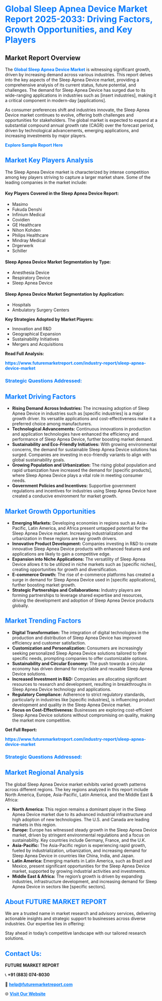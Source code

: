 <h1 style="color: #007BFF;">Global Sleep Apnea Device Market Report 2025-2033: Driving Factors, Growth Opportunities, and Key Players</h1>

<section id="overview">
<h2>Market Report Overview</h2>
<p>The <a href="https://www.futuremarketreport.com/industry-report/sleep-apnea-device-market" style="color: #007BFF; text-decoration: none;"><strong>Global Sleep Apnea Device Market</strong></a> is witnessing significant growth, driven by increasing demand across various industries. This report delves into the key aspects of the Sleep Apnea Device market, providing a comprehensive analysis of its current status, future potential, and challenges. The demand for Sleep Apnea Device has surged due to its wide-ranging applications in industries such as [insert industries], making it a critical component in modern-day [applications].</p>
<p>As consumer preferences shift and industries innovate, the Sleep Apnea Device market continues to evolve, offering both challenges and opportunities for stakeholders. The global market is expected to expand at a substantial compound annual growth rate (CAGR) over the forecast period, driven by technological advancements, emerging applications, and increasing investments by major players.</p>
</section>

<section id="overview">
<p><a href="https://www.futuremarketreport.com/request-sample/reportId=63899" style="color: #007BFF; text-decoration: none;"><strong>Explore Sample Report Here</strong></a></p>
</section>

<section id="key-players">
<h2 style="color: #007BFF;">Market Key Players Analysis</h2>
<p>The Sleep Apnea Device market is characterized by intense competition among key players striving to capture a larger market share. Some of the leading companies in the market include:</p>
<h4>Key Players Covered in the Sleep Apnea Device Report:</h4>
<ul><li>Masimo</li><li>Fukuda Denshi</li><li>Infinium Medical</li><li>Covidien</li><li>GE Healthcare</li><li>Nihon Kohden</li><li>Philips Healthcare</li><li>Mindray Medical</li><li>Drgerwerk</li><li>Schiller</li></ul>
<h4>Sleep Apnea Device Market Segmentation by Type:</h4>
<ul><li>Anesthesia Device</li><li>Respiratory Device</li><li>Sleep Apnea Device</li></ul>

<h4>Sleep Apnea Device Market Segmentation by Application:</h4>
<ul><li>Hospitals</li><li>Ambulatory Surgery Centers</li></ul>
<p><strong>Key Strategies Adopted by Market Players:</strong></p>
<ul>
<li>Innovation and R&D</li>
<li>Geographical Expansion</li>
<li>Sustainability Initiatives</li>
<li>Mergers and Acquisitions</li>
</ul>
</section>

<section>
<p><strong>Read Full Analysis: </strong></p><a href="https://www.futuremarketreport.com/industry-report/sleep-apnea-device-market" style="color: #007BFF; text-decoration: none;"><strong>https://www.futuremarketreport.com/industry-report/sleep-apnea-device-market</strong></a>
<h3 style="color: #007BFF;">Strategic Questions Addressed:</h3>
</section>

<section id="driving-factors">
<h2 style="color: #007BFF;">Market Driving Factors</h2>
<ul>
<li><strong>Rising Demand Across Industries:</strong> The increasing adoption of Sleep Apnea Device in industries such as [specific industries] is a major growth driver. Its versatile applications and cost-effectiveness make it a preferred choice among manufacturers.</li>
<li><strong>Technological Advancements:</strong> Continuous innovations in production and application technologies have enhanced the efficiency and performance of Sleep Apnea Device, further boosting market demand.</li>
<li><strong>Sustainability and Eco-Friendly Initiatives:</strong> With growing environmental concerns, the demand for sustainable Sleep Apnea Device solutions has surged. Companies are investing in eco-friendly variants to align with global sustainability goals.</li>
<li><strong>Growing Population and Urbanization:</strong> The rising global population and rapid urbanization have increased the demand for [specific products], where Sleep Apnea Device plays a vital role in meeting consumer needs.</li>
<li><strong>Government Policies and Incentives:</strong> Supportive government regulations and incentives for industries using Sleep Apnea Device have created a conducive environment for market growth.</li>
</ul>
</section>

<section id="growth-opportunities">
<h2 style="color: #007BFF;">Market Growth Opportunities</h2>
<ul>
<li><strong>Emerging Markets:</strong> Developing economies in regions such as Asia-Pacific, Latin America, and Africa present untapped potential for the Sleep Apnea Device market. Increasing industrialization and urbanization in these regions are key growth drivers.</li>
<li><strong>Innovative Product Development:</strong> Companies investing in R&D to create innovative Sleep Apnea Device products with enhanced features and applications are likely to gain a competitive edge.</li>
<li><strong>Expansion into Niche Applications:</strong> The versatility of Sleep Apnea Device allows it to be utilized in niche markets such as [specific niches], creating opportunities for growth and diversification.</li>
<li><strong>E-commerce Growth:</strong> The rise of e-commerce platforms has created a surge in demand for Sleep Apnea Device used in [specific applications], further boosting market growth.</li>
<li><strong>Strategic Partnerships and Collaborations:</strong> Industry players are forming partnerships to leverage shared expertise and resources, driving the development and adoption of Sleep Apnea Device products globally.</li>
</ul>
</section>

<section id="trending-factors">
<h2 style="color: #007BFF;">Market Trending Factors</h2>
<ul>
<li><strong>Digital Transformation:</strong> The integration of digital technologies in the production and distribution of Sleep Apnea Device has improved efficiency and customer satisfaction.</li>
<li><strong>Customization and Personalization:</strong> Consumers are increasingly seeking personalized Sleep Apnea Device solutions tailored to their specific needs, prompting companies to offer customizable options.</li>
<li><strong>Sustainability and Circular Economy:</strong> The push towards a circular economy has driven demand for recyclable and reusable Sleep Apnea Device solutions.</li>
<li><strong>Increased Investment in R&D:</strong> Companies are allocating significant resources to research and development, resulting in breakthroughs in Sleep Apnea Device technology and applications.</li>
<li><strong>Regulatory Compliance:</strong> Adherence to strict regulatory standards, particularly in industries like [specific industries], is influencing product development and quality in the Sleep Apnea Device market.</li>
<li><strong>Focus on Cost-Effectiveness:</strong> Businesses are exploring cost-efficient Sleep Apnea Device solutions without compromising on quality, making the market more competitive.</li>
</ul>
</section>

<section>
<p><strong>Get Full Report: </strong></p><a href="https://www.futuremarketreport.com/industry-report/sleep-apnea-device-market" style="color: #007BFF; text-decoration: none;"><strong>https://www.futuremarketreport.com/industry-report/sleep-apnea-device-market</strong></a>
<h3 style="color: #007BFF;">Strategic Questions Addressed:</h3>
</section>


<section id="regional-analysis">
<h2 style="color: #007BFF;">Market Regional Analysis</h2>
<p>The global Sleep Apnea Device market exhibits varied growth patterns across different regions. The key regions analyzed in this report include North America, Europe, Asia-Pacific, Latin America, and the Middle East & Africa:</p>
<ul>
<li><strong>North America:</strong> This region remains a dominant player in the Sleep Apnea Device market due to its advanced industrial infrastructure and high adoption of new technologies. The U.S. and Canada are leading markets in this region.</li>
<li><strong>Europe:</strong> Europe has witnessed steady growth in the Sleep Apnea Device market, driven by stringent environmental regulations and a focus on sustainability. Key countries include Germany, France, and the U.K.</li>
<li><strong>Asia-Pacific:</strong> The Asia-Pacific region is experiencing rapid growth, fueled by industrialization, urbanization, and increasing demand for Sleep Apnea Device in countries like China, India, and Japan.</li>
<li><strong>Latin America:</strong> Emerging markets in Latin America, such as Brazil and Mexico, present significant opportunities for the Sleep Apnea Device market, supported by growing industrial activities and investments.</li>
<li><strong>Middle East & Africa:</strong> The region’s growth is driven by expanding industries, infrastructure development, and increasing demand for Sleep Apnea Device in sectors like [specific sectors].</li>
</ul>
</section>

<footer>
<h2 style="color: #007BFF;">About FUTURE MARKET REPORT</h2>
<p>We are a trusted name in market research and advisory services, delivering actionable insights and strategic support to businesses across diverse industries. Our expertise lies in offering:</p>

<p>Stay ahead in today’s competitive landscape with our tailored research solutions.</p>

<h2 style="color: #007BFF;">Contact Us:</h2>
<p><strong>FUTURE MARKET REPORT</strong></p>
<p>📞 <strong>+91 (883) 074-8030</strong></p>
<p>📧 <strong><a href="mailto:help@futuremarketreport.com" style="color: #007BFF;">help@futuremarketreport.com</a></strong></p>
<p>🌐 <strong><a href="https://www.futuremarketreport.com/" style="color: #007BFF;">Visit Our Website</a></strong></p>
</footer>